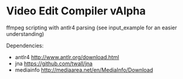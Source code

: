Video Edit Compiler vAlpha
==========================
ffmpeg scripting with antlr4 parsing
(see input_example for an easier understanding)

Dependencies:
- antlr4
http://www.antlr.org/download.html
- jna
https://github.com/twall/jna
- mediainfo
http://mediaarea.net/en/MediaInfo/Download
